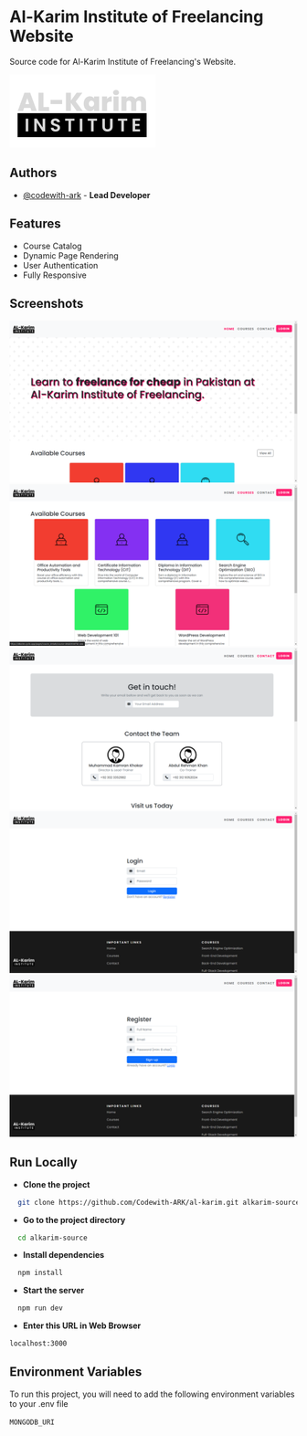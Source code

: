 # Al-Karim Institute of Freelancing Website

Source code for Al-Karim Institute of Freelancing's Website.

![Logo](public/assets/brand-logo-(dark).svg)

## Authors

- [@codewith-ark](https://www.github.com/codewith-ark) - **Lead Developer**

## Features

- Course Catalog
- Dynamic Page Rendering
- User Authentication
- Fully Responsive

## Screenshots

![homepage](screenshots/home.png)
![courses](screenshots/courses.png)
![contact](screenshots/contact.png)
![login](screenshots/login.png)
![register](screenshots/register.png)

## Run Locally

- **Clone the project**
```bash
  git clone https://github.com/Codewith-ARK/al-karim.git alkarim-source
```

- **Go to the project directory**
```bash
  cd alkarim-source
```

- **Install dependencies**
```bash
  npm install
```

- **Start the server**
```bash
  npm run dev
```

- **Enter this URL in Web Browser**
```bash
localhost:3000
```

## Environment Variables

To run this project, you will need to add the following environment variables to your .env file

`MONGODB_URI`
